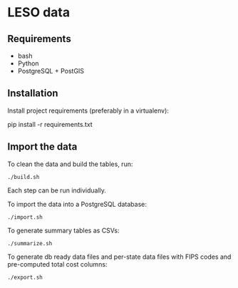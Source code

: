 # LESO data

## Requirements

* bash
* Python
* PostgreSQL + PostGIS

## Installation

Install project requirements (preferably in a virtualenv):

   pip install -r requirements.txt

## Import the data

To clean the data and build the tables, run:

    ./build.sh

Each step can be run individually.

To import the data into a PostgreSQL database:

    ./import.sh

To generate summary tables as CSVs:

    ./summarize.sh

To generate db ready data files and per-state data files with FIPS codes and
pre-computed total cost columns:

    ./export.sh

